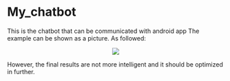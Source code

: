 # My_chatbot
This is the chatbot that can be communicated with android app
The example can be shown as a picture. As followed:

<div align=center>
<img src="images\example.jpg" />
</div>

However, the final results are not more intelligent and it should be optimized in further.

